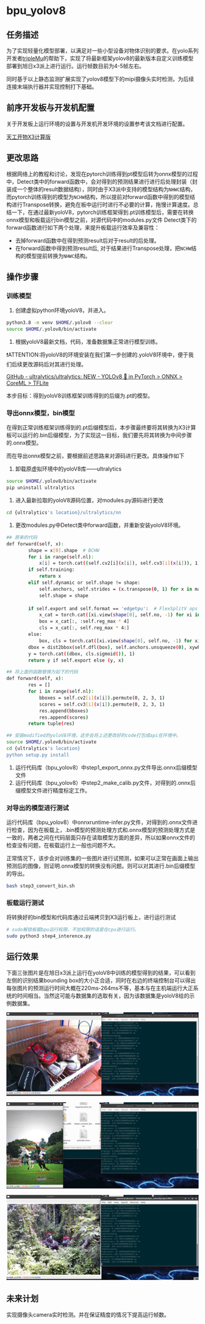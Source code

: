 # bpu_yolov8
## 任务描述

为了实现轻量化模型部署，以满足对一些小型设备对物体识别的要求。在yolo系列开发者[tripleMu](https://github.com/triple-Mu)的帮助下，实现了将最新框架yolov8的最新版本自定义训练模型部署到旭日x3派上进行运行。运行帧数目前为4-5帧左右。

同时基于以上静态监测扩展实现了yolov8模型下的mipi摄像头实时检测，为后续连接末端执行器并实现控制打下基础。


[](https://github.com/ZainZh/bpu_yolov8)

## 前序开发板与开发机配置

关于开发板上运行环境的设置与开发机开发环境的设置参考该文档进行配置。

[天工开物X3计算版](https://www.notion.so/X3-96a26f3828b649ad8876a272b3ade756)

## 更改思路

根据网络上的教程和讨论，发现在pytorch训练得到pt模型后转为onnx模型的过程中，Detect类中的forward函数中，会对得到的预测结果进行进行后处理封装（封装成一个整体的result数据结构），同时由于X3派中支持的模型结构为`NHWC`结构，而pytorch训练得到的模型为`NCHW`结构，所以提前对forward函数中得到的模型结构进行Transpose转换，避免在板中运行时进行不必要的计算，拖慢计算速度。总结一下，在通过最新yoloV8，pytorch训练框架得到.pt训练模型后，需要在转换onnx模型和板载运行bin模型之前，对源代码中的modules.py文件 Detect类下的 forward函数进行如下两个处理，来提升板载运行效率及兼容性：

- 去掉forward函数中在得到预测result后对于result的后处理。
- 在forward函数中得到预测result后, 对于结果进行Transpose处理，把`NCHW`结构的模型提前转换为`NHWC`结构。

## 操作步骤

### 训练模型

1. 创建虚拟python环境yoloV8，并进入。

```bash
python3.8 -m venv $HOME/.yolov8 --clear
source $HOME/.yolov8/bin/activate
```

1. 根据yoloV8最新文档，代码，准备数据集正常进行模型训练。

❗ATTENTION:将yoloV8的环境安装在我们第一步创建的.yoloV8环境中，便于我们后续更改源码后对其进行处理。

[GitHub - ultralytics/ultralytics: NEW - YOLOv8 🚀 in PyTorch > ONNX > CoreML > TFLite](https://github.com/ultralytics/ultralytics)

本步目标：得到yoloV8训练框架训练得到的后缀为.pt的模型。

### 导出onnx模型，bin模型

在得到正常训练框架训练得到的.pt后缀模型后，本步骤最终要将其转换为X3计算板可以运行的.bin后缀模型，为了实现这一目标，我们要先将其转换为中间步骤的.onnx模型。

而在导出onnx模型之前，要根据前述思路来对源码进行更改。具体操作如下

1. 卸载原虚拟环境中的yoloV8库——ultralytics

```bash
source $HOME/.yolov8/bin/activate
pip uninstall ultralytics
```

1. 进入最新拉取的yoloV8源码位置，对modules.py源码进行更改

```bash
cd {ultralytics's location}/ultralytics/nn
```

1. 更改modules.py中Detect类中forward函数，并重新安装yoloV8环境。

```bash
## 原来的代码
def forward(self, x):
        shape = x[0].shape  # BCHW
        for i in range(self.nl):
            x[i] = torch.cat((self.cv2[i](x[i]), self.cv3[i](x[i])), 1)
        if self.training:
            return x
        elif self.dynamic or self.shape != shape:
            self.anchors, self.strides = (x.transpose(0, 1) for x in make_anchors(x, self.stride, 0.5))
            self.shape = shape

        if self.export and self.format == 'edgetpu':  # FlexSplitV ops issue
            x_cat = torch.cat([xi.view(shape[0], self.no, -1) for xi in x], 2)
            box = x_cat[:, :self.reg_max * 4]
            cls = x_cat[:, self.reg_max * 4:]
        else:
            box, cls = torch.cat([xi.view(shape[0], self.no, -1) for xi in x], 2).split((self.reg_max * 4, self.nc), 1)
        dbox = dist2bbox(self.dfl(box), self.anchors.unsqueeze(0), xywh=True, dim=1) * self.strides
        y = torch.cat((dbox, cls.sigmoid()), 1)
        return y if self.export else (y, x)
```

```bash
## 将上面的函数替换为如下的代码
def forward(self, x):
        res = []
        for i in range(self.nl):
            bboxes = self.cv2[i](x[i]).permute(0, 2, 3, 1)
            scores = self.cv3[i](x[i]).permute(0, 2, 3, 1)
            res.append(bboxes)
            res.append(scores)
        return tuple(res)
```

```bash
## 安装modified的yoloV8环境，这步会将上述更改好的code打包成api在环境中。
source $HOME/.yolov8/bin/activate
cd {ultralytics's location}
python setup.py install
```

1. 运行代码库（bpu_yolov8）中step1_export_onnx.py文件导出.onnx后缀模型文件
2. 运行代码库（bpu_yolov8）中step2_make_calib.py文件，对得到的.onnx后缀模型文件进行精度标定工作。

### 对导出的模型进行测试

运行代码库（bpu_yolov8）中onnxruntime-infer.py文件，对得到的.onnx文件进行检查，因为在板载上，.bin模型的预测处理方式和.onnx模型的预测处理方式是一致的，两者之间在代码层面只存在读取模型方面的差异，所以如果onnx文件的检查没有问题，在板载运行上一般也问题不大。

正常情况下，该步会对训练集的一些图片进行试预测，如果可以正常在画面上输出预测后的图像，则证明.onnx模型的转换没有问题。则可以对其进行.bin后缀模型的导出。

```bash
bash step3_convert_bin.sh
```

### 板载运行测试

将转换好的bin模型和代码库通过云端拷贝到X3运行板上，进行运行测试

```bash
# sudo解锁板载bpu运行权限，不加权限的话是在cpu进行运行。
sudo python3 step4_interence.py
```

## 运行效果

下面三张图片是在旭日x3派上运行在yoloV8中训练的模型得到的结果，可以看到左侧的识别结果bounding box的大小正合适，同时在右边的终端控制台可以得出每张图片的预测运行时间大概在220ms-264ms不等，基本与在主机端运行大正系统的时间相当。当然这可能与数据集的选取有关，因为该数据集是yoloV8给的示例数据集。

![截屏2023-03-11 上午11.51.25.png](/pictures/pic1.png)

![截屏2023-03-11 上午11.47.18.png](/pictures/pic2.png)

![截屏2023-03-11 上午11.47.34.png](/pictures/pic3.png)

## 未来计划

实现摄像头camera实时检测。并在保证精度的情况下提高运行帧数。
